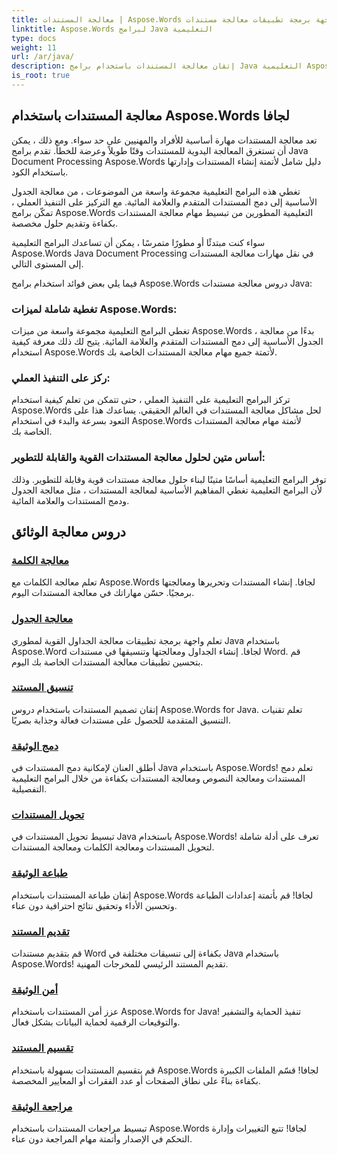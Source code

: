 ```yaml
---
title: معالجة المستندات | Aspose.Words واجهة برمجة تطبيقات معالجة مستندات Java
linktitle: Aspose.Words لبرامج Java التعليمية
type: docs
weight: 11
url: /ar/java/
description: إتقان معالجة المستندات باستخدام برامج Java التعليمية Aspose.Words. تعلم معالجة الكلمات ومعالجة الجداول والدمج والمزيد. أتمتة مهام المستندات بكفاءة.
is_root: true
---
```

## معالجة المستندات باستخدام Aspose.Words لجافا
تعد معالجة المستندات مهارة أساسية للأفراد والمهنيين على حد سواء. ومع ذلك ، يمكن أن تستغرق المعالجة اليدوية للمستندات وقتًا طويلاً وعرضة للخطأ. تقدم برامج Java Document Processing Aspose.Words دليل شامل لأتمتة إنشاء المستندات وإدارتها باستخدام الكود.

تغطي هذه البرامج التعليمية مجموعة واسعة من الموضوعات ، من معالجة الجدول الأساسية إلى دمج المستندات المتقدم والعلامة المائية. مع التركيز على التنفيذ العملي ، تمكّن برامج Aspose.Words التعليمية المطورين من تبسيط مهام معالجة المستندات بكفاءة وتقديم حلول مخصصة.

سواء كنت مبتدئًا أو مطورًا متمرسًا ، يمكن أن تساعدك البرامج التعليمية Aspose.Words Java Document Processing في نقل مهارات معالجة المستندات إلى المستوى التالي.

فيما يلي بعض فوائد استخدام برامج Aspose.Words دروس معالجة مستندات Java:

### تغطية شاملة لميزات Aspose.Words: 
تغطي البرامج التعليمية مجموعة واسعة من ميزات Aspose.Words ، بدءًا من معالجة الجدول الأساسية إلى دمج المستندات المتقدم والعلامة المائية. يتيح لك ذلك معرفة كيفية استخدام Aspose.Words لأتمتة جميع مهام معالجة المستندات الخاصة بك.
### ركز على التنفيذ العملي: 
تركز البرامج التعليمية على التنفيذ العملي ، حتى تتمكن من تعلم كيفية استخدام Aspose.Words لحل مشاكل معالجة المستندات في العالم الحقيقي. يساعدك هذا على التعود بسرعة والبدء في استخدام Aspose.Words لأتمتة مهام معالجة المستندات الخاصة بك.
### أساس متين لحلول معالجة المستندات القوية والقابلة للتطوير:
توفر البرامج التعليمية أساسًا متينًا لبناء حلول معالجة مستندات قوية وقابلة للتطوير. وذلك لأن البرامج التعليمية تغطي المفاهيم الأساسية لمعالجة المستندات ، مثل معالجة الجدول ودمج المستندات والعلامة المائية.


## دروس معالجة الوثائق
### [معالجة الكلمة](./word-processing/) 
تعلم معالجة الكلمات مع Aspose.Words لجافا. إنشاء المستندات وتحريرها ومعالجتها برمجيًا. حسّن مهاراتك في معالجة المستندات اليوم.
### [معالجة الجدول](./table-processing/)
تعلم واجهة برمجة تطبيقات معالجة الجداول القوية لمطوري Java باستخدام Aspose.Word لجافا. إنشاء الجداول ومعالجتها وتنسيقها في مستندات Word. قم بتحسين تطبيقات معالجة المستندات الخاصة بك اليوم.
### [تنسيق المستند](./document-styling/)
إتقان تصميم المستندات باستخدام دروس Aspose.Words for Java. تعلم تقنيات التنسيق المتقدمة للحصول على مستندات فعالة وجذابة بصريًا. 
### [دمج الوثيقة](./document-merging/)
أطلق العنان لإمكانية دمج المستندات في Java باستخدام Aspose.Words! تعلم دمج المستندات ومعالجة النصوص ومعالجة المستندات بكفاءة من خلال البرامج التعليمية التفصيلية. 
### [تحويل المستندات](./document-converting/)
تبسيط تحويل المستندات في Java باستخدام Aspose.Words! تعرف على أدلة شاملة لتحويل المستندات ومعالجة الكلمات ومعالجة المستندات.
### [طباعة الوثيقة](./document-printing/)
إتقان طباعة المستندات باستخدام Aspose.Words لجافا! قم بأتمتة إعدادات الطباعة وتحسين الأداء وتحقيق نتائج احترافية دون عناء.
### [تقديم المستند](./document-rendering/)
قم بتقديم مستندات Word بكفاءة إلى تنسيقات مختلفة في Java باستخدام Aspose.Words! تقديم المستند الرئيسي للمخرجات المهنية.
### [أمن الوثيقة](./document-security/)
عزز أمن المستندات باستخدام Aspose.Words for Java! تنفيذ الحماية والتشفير والتوقيعات الرقمية لحماية البيانات بشكل فعال. 
### [تقسيم المستند](./document-splitting/)
قم بتقسيم المستندات بسهولة باستخدام Aspose.Words لجافا! قسّم الملفات الكبيرة بكفاءة بناءً على نطاق الصفحات أو عدد الفقرات أو المعايير المخصصة.
### [مراجعة الوثيقة](./document-revision/)
تبسيط مراجعات المستندات باستخدام Aspose.Words لجافا! تتبع التغييرات وإدارة التحكم في الإصدار وأتمتة مهام المراجعة دون عناء. 